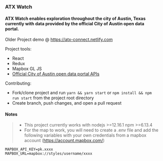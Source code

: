 ### ATX Watch

#### ATX Watch enables exploration throughout the city of Austin, Texas currently with data provided by the official City of Austin open data portal.

Older Project demo @ https://atx-connect.netlify.com

Project tools:

- React
- Redux
- Mapbox GL JS
- <a href="https://data.austintexas.gov/">Official City of Austin open data portal APIs</a>

Contributing:

- Fork/clone project and run `yarn && yarn start` or `npm install && npm run start` from the project root directory
- Create branch, push changes, and open a pull request
#### Notes 
> * This project currently works with nodejs >=12.16.1 npm >=6.13.4
> * For the map to work, you will need to create a .env file and add the following variables with your own credentials from a mapbox account (https://account.mapbox.com/)

```
MAPBOX_API_KEY=pk.xxxx
MAPBOX_URL=mapbox://styles/username/xxxx
```
